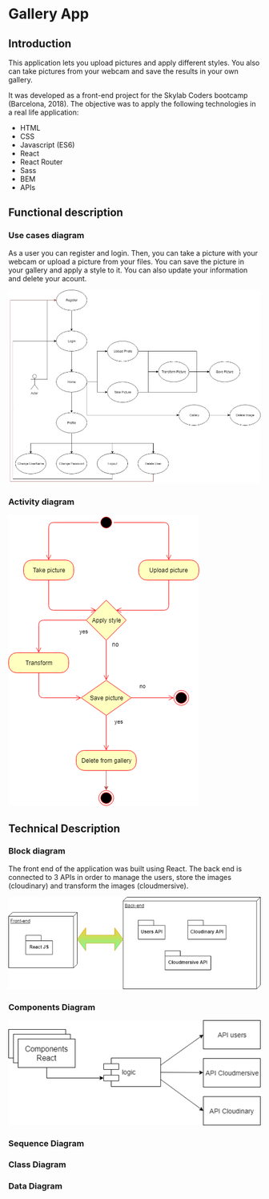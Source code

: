 # Gallery App

## Introduction

This application lets you upload pictures and apply different styles.
You also can take pictures from your webcam and save the results in your own gallery.

It was developed as a front-end project for the Skylab Coders bootcamp (Barcelona, 2018). The objective was to apply the following technologies in a real life application:

- HTML
- CSS
- Javascript (ES6)
- React 
- React Router
- Sass
- BEM
- APIs


## Functional description

### Use cases diagram

As a user you can register and login. Then, you can take a picture with your webcam or upload a picture from your files. You can save the picture in your gallery and apply a style to it.
You can also update your information and delete your acount.

![Use_Case_Diagram](images/Use_Case_Diagram.jpg)

### Activity diagram

![Activity_Diagram](images/Activity_diagram.png)

## Technical Description

### Block diagram

The front end of the application was built using React. The back end is connected to 3 APIs in order to manage the users, store the images (cloudinary) and transform the images (cloudmersive).

![Block-Diagram](images/blockdiagram.png)

### Components Diagram

![Component-Diagram](images/ComponentsDiagram.png)

### Sequence Diagram

### Class Diagram

### Data Diagram


